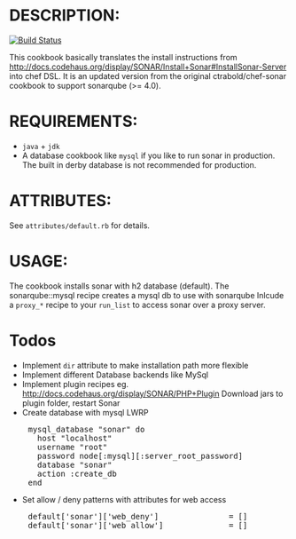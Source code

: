 # DESCRIPTION:

[![Build Status](https://travis-ci.org/gortazar/chef-sonar.png)](https://travis-ci.org/gortazar/chef-sonar)

This cookbook basically translates the install instructions from http://docs.codehaus.org/display/SONAR/Install+Sonar#InstallSonar-Server into chef DSL. It is an updated version from the original ctrabold/chef-sonar cookbook to support sonarqube (>= 4.0). 

# REQUIREMENTS:

* `java` + `jdk`
* A database cookbook like `mysql` if you like to run sonar in production.
The built in derby database is not recommended for production.

# ATTRIBUTES:

See `attributes/default.rb` for details.

# USAGE:

The cookbook installs sonar with h2 database (default).
The sonarqube::mysql recipe creates a mysql db to use with sonarqube
Inlcude a `proxy_*` recipe to your `run_list` to access sonar over a proxy server.

# Todos

* Implement `dir` attribute to make installation path more flexible
* Implement different Database backends like MySql
* Implement plugin recipes eg. http://docs.codehaus.org/display/SONAR/PHP+Plugin
  Download jars to plugin folder, restart Sonar
* Create database with mysql LWRP
<pre>
	mysql_database "sonar" do
	  host "localhost"
	  username "root"
	  password node[:mysql][:server_root_password]
	  database "sonar"
	  action :create_db
	end
</pre>
* Set allow / deny patterns with attributes for web access
<pre>
	default['sonar']['web_deny']               = []
	default['sonar']['web_allow']              = []
</pre>
